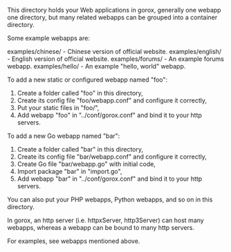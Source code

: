 This directory holds your Web applications in gorox, generally one webapp one
directory, but many related webapps can be grouped into a container directory.

Some example webapps are:

  examples/chinese/    - Chinese version of official website.
  examples/english/    - English version of official website.
  examples/forums/     - An example forums webapp.
  examples/hello/      - An example "hello, world" webapp.

To add a new static or configured webapp named "foo":

  1. Create a folder called "foo" in this directory,
  2. Create its config file "foo/webapp.conf" and configure it correctly,
  3. Put your static files in "foo/",
  4. Add webapp "foo" in "../conf/gorox.conf" and bind it to your http servers.

To add a new Go webapp named "bar":

  1. Create a folder called "bar" in this directory,
  2. Create its config file "bar/webapp.conf" and configure it correctly,
  3. Create Go file "bar/webapp.go" with initial code,
  4. Import package "bar" in "import.go",
  5. Add webapp "bar" in "../conf/gorox.conf" and bind it to your http servers.

You can also put your PHP webapps, Python webapps, and so on in this directory.

In gorox, an http server (i.e. httpxServer, http3Server) can host many webapps,
whereas a webapp can be bound to many http servers.

For examples, see webapps mentioned above.
